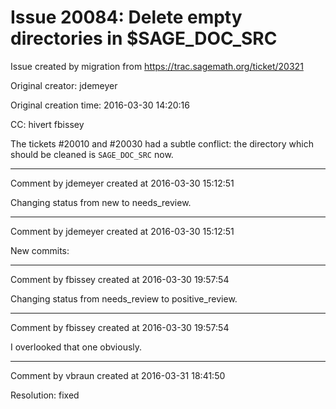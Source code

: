 # Issue 20084: Delete empty directories in $SAGE_DOC_SRC

Issue created by migration from https://trac.sagemath.org/ticket/20321

Original creator: jdemeyer

Original creation time: 2016-03-30 14:20:16

CC:  hivert fbissey

The tickets #20010 and #20030 had a subtle conflict: the directory which should be cleaned is `SAGE_DOC_SRC` now.


---

Comment by jdemeyer created at 2016-03-30 15:12:51

Changing status from new to needs_review.


---

Comment by jdemeyer created at 2016-03-30 15:12:51

New commits:


---

Comment by fbissey created at 2016-03-30 19:57:54

Changing status from needs_review to positive_review.


---

Comment by fbissey created at 2016-03-30 19:57:54

I overlooked that one obviously.


---

Comment by vbraun created at 2016-03-31 18:41:50

Resolution: fixed
